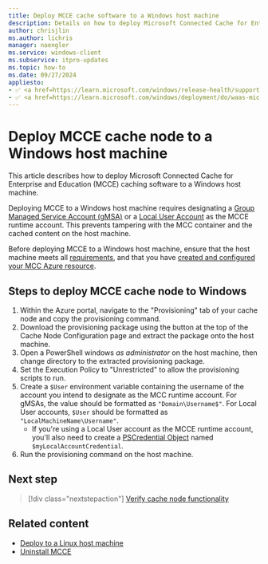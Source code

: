 ```yaml
---
title: Deploy MCCE cache software to a Windows host machine
description: Details on how to deploy Microsoft Connected Cache for Enterprise and Education (MCCE) cache software to a Windows host machine.
author: chrisjlin
ms.author: lichris
manager: naengler
ms.service: windows-client
ms.subservice: itpro-updates
ms.topic: how-to
ms.date: 09/27/2024
appliesto: 
- ✅ <a href=https://learn.microsoft.com/windows/release-health/supported-versions-windows-client target=_blank>Windows 11</a>
- ✅ <a href=https://learn.microsoft.com/windows/deployment/do/waas-microsoft-connected-cache target=_blank>Microsoft Connected Cache for Enterprise and Education</a>	
---
```


# Deploy MCCE cache node to a Windows host machine

This article describes how to deploy Microsoft Connected Cache for Enterprise and Education (MCCE) caching software to a Windows host machine.

Deploying MCCE to a Windows host machine requires designating a [Group Managed Service Account (gMSA)](https://learn.microsoft.com/windows-server/security/group-managed-service-accounts/getting-started-with-group-managed-service-accounts) or a [Local User Account](https://support.microsoft.com/windows/create-a-local-user-or-administrator-account-in-windows-20de74e0-ac7f-3502-a866-32915af2a34d) as the MCCE runtime account. This prevents tampering with the MCC container and the cached content on the host machine.

Before deploying MCCE to a Windows host machine, ensure that the host machine meets all [requirements](mcc-ent-prerequisites.md), and that you have [created and configured your MCC Azure resource](https://aka.ms/mccent-create-resources).

## Steps to deploy MCCE cache node to Windows

1. Within the Azure portal, navigate to the "Provisioning" tab of your cache node and copy the provisioning command.
1. Download the provisioning package using the button at the top of the Cache Node Configuration page and extract the package onto the host machine.
1. Open a PowerShell windows *as administrator* on the host machine, then change directory to the extracted provisioning package.
1. Set the Execution Policy to "Unrestricted" to allow the provisioning scripts to run.
1. Create a `$User` environment variable containing the username of the account you intend to designate as the MCC runtime account. For gMSAs, the value should be formatted as `"Domain\Username$"`. For Local User accounts, `$User` should be formatted as `"LocalMachineName\Username"`.
    - If you're using a Local User account as the MCCE runtime account, you'll also need to create a [PSCredential Object](https://learn.microsoft.com/dotnet/api/system.management.automation.pscredential?view=powershellsdk-7.4.0&preserve-view=true) named `$myLocalAccountCredential`.
1. Run the provisioning command on the host machine.

## Next step

> [!div class="nextstepaction"]
> [Verify cache node functionality](mcc-ent-verify-cache-node.md)

<!-- OR -->

## Related content

- [Deploy to a Linux host machine](mcc-ent-deploy-to-linux.md)
- [Uninstall MCCE](mcc-ent-uninstall-cache-node.md)